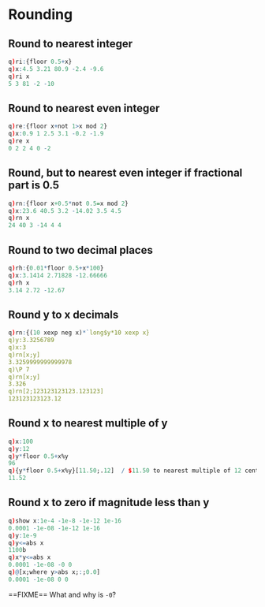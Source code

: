 # Rounding





## Round to nearest integer

```q
q)ri:{floor 0.5+x}
q)x:4.5 3.21 80.9 -2.4 -9.6
q)ri x
5 3 81 -2 -10
```


## Round to nearest even integer

```q
q)re:{floor x+not 1>x mod 2}
q)x:0.9 1 2.5 3.1 -0.2 -1.9
q)re x
0 2 2 4 0 -2
```


## Round, but to nearest even integer if fractional part is 0.5

```q
q)rn:{floor x+0.5*not 0.5=x mod 2}
q)x:23.6 40.5 3.2 -14.02 3.5 4.5
q)rn x
24 40 3 -14 4 4
```


## Round to two decimal places

```q
q)rh:{0.01*floor 0.5+x*100}
q)x:3.1414 2.71828 -12.66666
q)rh x
3.14 2.72 -12.67
```


## Round y to x decimals

```q
q)rn:{(10 xexp neg x)*`long$y*10 xexp x}
q)y:3.3256789
q)x:3
q)rn[x;y]
3.3259999999999978
q)\P 7
q)rn[x;y]
3.326
q)rn[2;123123123123.123123]
123123123123.12
```


## Round x to nearest multiple of y

```q
q)x:100
q)y:12
q)y*floor 0.5+x%y
96
q){y*floor 0.5+x%y}[11.50;.12]  / $11.50 to nearest multiple of 12 cents
11.52
```


## Round x to zero if magnitude less than y

```q
q)show x:1e-4 -1e-8 -1e-12 1e-16
0.0001 -1e-08 -1e-12 1e-16
q)y:1e-9
q)y<=abs x
1100b
q)x*y<=abs x
0.0001 -1e-08 -0 0
q)@[x;where y>abs x;:;0.0]
0.0001 -1e-08 0 0
```

==FIXME== What and why is `-0`?

